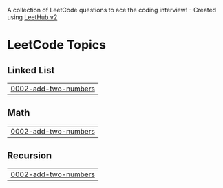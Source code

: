 A collection of LeetCode questions to ace the coding interview! - Created using [LeetHub v2](https://github.com/arunbhardwaj/LeetHub-2.0)
<!---LeetCode Topics Start-->
# LeetCode Topics
## Linked List
|  |
| ------- |
| [0002-add-two-numbers](https://github.com/sarahrashed/leetcode/tree/master/0002-add-two-numbers) |
## Math
|  |
| ------- |
| [0002-add-two-numbers](https://github.com/sarahrashed/leetcode/tree/master/0002-add-two-numbers) |
## Recursion
|  |
| ------- |
| [0002-add-two-numbers](https://github.com/sarahrashed/leetcode/tree/master/0002-add-two-numbers) |
<!---LeetCode Topics End-->